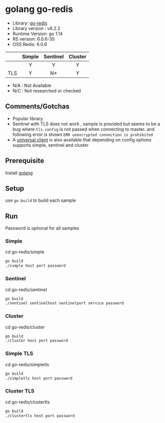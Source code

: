  # golang go-redis
* Library: [go-redis](https://github.com/go-redis/redis)
* Library version : v8.2.2
* Runtime Version: go 1.14
* RS version: 6.0.6-35
* OSS Redis: 6.0.6

|     | Simple | Sentinel| Cluster|
|:--- |:---:   |:---:    |:---:   |
|     | Y      | Y       | Y      |
| TLS | Y      | N*      | Y      | 

* N/A : Not Available
* N/C : Not researched or checked


## Comments/Gotchas
* Popular library. 
* Sentinel with TLS does not work , sample is provided but seems to be a bug where `tls.config` is not passed when connecting to master. and following error is shown `ERR unencrypted connection is prohibited`
* A [universal client](https://pkg.go.dev/github.com/go-redis/redis/v8?tab=doc#UniversalClient) is also available that depending on config options supports simple, sentinel and cluster

## Prerequisite
Install [golang](https://golang.org/doc/install)

## Setup
use `go build` to build each sample

## Run
Password is optional for all samples

### Simple
cd go-redis/simple

```bash
go build
./simple host port password
```

### Sentinel 
cd go-redis/sentinel

```bash
go build
./sentinel sentinelhost sentinelport service password
```

### Cluster
cd go-redis/cluster

```bash
go build
./cluster host port password
```

### Simple TLS
cd go-redis/simpletls

```bash
go build
./simpletls host port password
```


### Cluster TLS
cd go-redis/clustertls

```bash
go build
./clustertls host port password
```